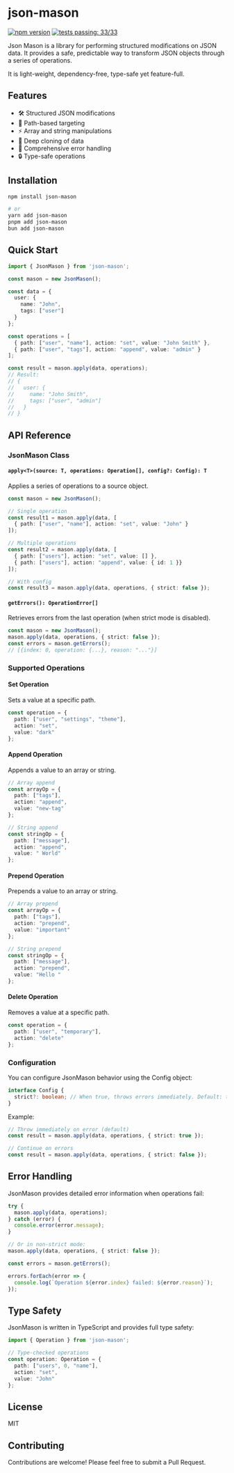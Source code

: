 # json-mason

[![npm version](https://badge.fury.io/js/json-mason.svg)](https://www.npmjs.com/package/json-mason)
[![tests passing: 33/33](https://img.shields.io/badge/tests%20passing-26/26-blue.svg)](https://github.com/VaibhavAcharya/json-mason/blob/main/tests/index.ts)

Json Mason is a library for performing structured modifications on JSON data. It provides a safe, predictable way to transform JSON objects through a series of operations.

It is light-weight, dependency-free, type-safe yet feature-full.

## Features

- 🛠️ Structured JSON modifications
- 🎯 Path-based targeting
- ⚡ Array and string manipulations
- 🔄 Deep cloning of data
- 🐛 Comprehensive error handling
- 🔒 Type-safe operations

## Installation

```bash
npm install json-mason

# or
yarn add json-mason
pnpm add json-mason
bun add json-mason
```

## Quick Start

```typescript
import { JsonMason } from 'json-mason';

const mason = new JsonMason();

const data = {
  user: {
    name: "John",
    tags: ["user"]
  }
};

const operations = [
  { path: ["user", "name"], action: "set", value: "John Smith" },
  { path: ["user", "tags"], action: "append", value: "admin" }
];

const result = mason.apply(data, operations);
// Result:
// {
//   user: {
//     name: "John Smith",
//     tags: ["user", "admin"]
//   }
// }
```

## API Reference

### JsonMason Class

#### `apply<T>(source: T, operations: Operation[], config?: Config): T`

Applies a series of operations to a source object.

```typescript
const mason = new JsonMason();

// Single operation
const result1 = mason.apply(data, [
  { path: ["user", "name"], action: "set", value: "John" }
]);

// Multiple operations
const result2 = mason.apply(data, [
  { path: ["users"], action: "set", value: [] },
  { path: ["users"], action: "append", value: { id: 1 }}
]);

// With config
const result3 = mason.apply(data, operations, { strict: false });
```

#### `getErrors(): OperationError[]`

Retrieves errors from the last operation (when strict mode is disabled).

```typescript
const mason = new JsonMason();
mason.apply(data, operations, { strict: false });
const errors = mason.getErrors();
// [{index: 0, operation: {...}, reason: "..."}]
```

### Supported Operations

#### Set Operation
Sets a value at a specific path.

```typescript
const operation = {
  path: ["user", "settings", "theme"],
  action: "set",
  value: "dark"
};
```

#### Append Operation
Appends a value to an array or string.

```typescript
// Array append
const arrayOp = {
  path: ["tags"],
  action: "append",
  value: "new-tag"
};

// String append
const stringOp = {
  path: ["message"],
  action: "append",
  value: " World"
};
```

#### Prepend Operation
Prepends a value to an array or string.

```typescript
// Array prepend
const arrayOp = {
  path: ["tags"],
  action: "prepend",
  value: "important"
};

// String prepend
const stringOp = {
  path: ["message"],
  action: "prepend",
  value: "Hello "
};
```

#### Delete Operation
Removes a value at a specific path.

```typescript
const operation = {
  path: ["user", "temporary"],
  action: "delete"
};
```

### Configuration

You can configure JsonMason behavior using the Config object:

```typescript
interface Config {
  strict?: boolean; // When true, throws errors immediately. Default: true
}
```

Example:
```typescript
// Throw immediately on error (default)
const result = mason.apply(data, operations, { strict: true });

// Continue on errors
const result = mason.apply(data, operations, { strict: false });
```

## Error Handling

JsonMason provides detailed error information when operations fail:

```typescript
try {
  mason.apply(data, operations);
} catch (error) {
  console.error(error.message);
}

// Or in non-strict mode:
mason.apply(data, operations, { strict: false });

const errors = mason.getErrors();

errors.forEach(error => {
  console.log(`Operation ${error.index} failed: ${error.reason}`);
});
```

## Type Safety

JsonMason is written in TypeScript and provides full type safety:

```typescript
import { Operation } from 'json-mason';

// Type-checked operations
const operation: Operation = {
  path: ["users", 0, "name"],
  action: "set",
  value: "John"
};
```

## License

MIT

## Contributing

Contributions are welcome! Please feel free to submit a Pull Request.
